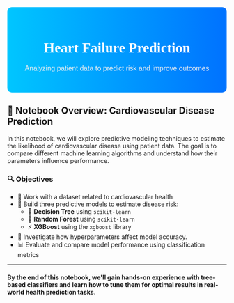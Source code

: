 <div style="background: linear-gradient(to right, #00c6ff, #0072ff); padding: 30px; border-radius: 10px; text-align: center;">
  <h1 style="font-family: Verdana; font-size: 32px; color: white; margin-bottom: 20px;">
    💓 Heart Failure Prediction 💓
  </h1>
  <p style="font-family: Arial; font-size: 16px; color: #f0f0f0; margin-top: 15px;">
    Analyzing patient data to predict risk and improve outcomes
  </p>
</div>

## 🧪 Notebook Overview: Cardiovascular Disease Prediction

In this notebook, we will explore predictive modeling techniques to estimate the likelihood of cardiovascular disease using patient data. The goal is to compare different machine learning algorithms and understand how their parameters influence performance.

### 🔍 Objectives

- 📁 Work with a dataset related to cardiovascular health
- 🧠 Build three predictive models to estimate disease risk:
  - 🌳 **Decision Tree** using `scikit-learn`
  - 🌲 **Random Forest** using `scikit-learn`
  - ⚡ **XGBoost** using the `xgboost` library
- 🔧 Investigate how hyperparameters affect model accuracy.
- 📊 Evaluate and compare model performance using classification metrics

---

#### By the end of this notebook, we'll gain hands-on experience with tree-based classifiers and learn how to tune them for optimal results in real-world health prediction tasks.
